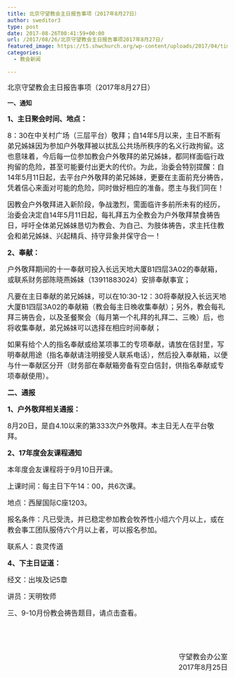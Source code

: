 ```yaml
---
title: 北京守望教会主日报告事项（2017年8月27日）
author: sweditor3
type: post
date: 2017-08-26T00:41:59+00:00
url: /2017/08/26/北京守望教会主日报告事项2017年8月27日/
featured_image: https://t5.shwchurch.org/wp-content/uploads/2017/04/timg-1.jpg
categories:
  - 教会新闻

---
```

<span style="font-size: 12pt;">北京守望教会主日报告事项（2017年8月27日）</span>

<!--more-->

**一、通知**

<span style="font-size: 12pt;"><strong>1、主日聚会时间、地点：</strong></span>

<span style="font-size: 12pt;">8：30在中关村广场（三层平台）敬拜；自14年5月以来，主日不断有弟兄姊妹因为参加户外敬拜被以扰乱公共场所秩序的名义行政拘留。这也意味着，今后每一位参加教会户外敬拜的弟兄姊妹，都同样面临行政拘留的危险，甚至可能要付出更大的代价。为此，治委会特别提醒：自14年5月11日起，去平台户外敬拜的弟兄姊妹，更要在主面前充分祷告，凭着信心来面对可能的危险，同时做好相应的准备。愿主与我们同在！</span>

<span style="font-size: 12pt;">因教会户外敬拜进入新阶段，争战激烈，需面临许多前所未有的经历，治委会决定自14年5月11日起，每礼拜五为全教会为户外敬拜禁食祷告日，呼吁全体弟兄姊妹恳切为教会、为自己、为肢体祷告，求主托住教会和弟兄姊妹、兴起精兵、持守异象并保守合一！</span>

<span style="font-size: 12pt;"><strong>2、奉献：</strong></span>

<span style="font-size: 12pt;">户外敬拜期间的十一奉献可投入长远天地大厦B1四层3A02的奉献箱，或联系财务部陈晓燕姊妹（13911883024）安排奉献事宜；</span>

<span style="font-size: 12pt;">凡要在主日奉献的弟兄姊妹，可以在10:30-12：30将奉献投入长远天地大厦B1四层3A02的奉献箱（教会每主日晚收集奉献）；另外，教会每礼拜三祷告会，以及圣餐聚会（每月第一个礼拜的礼拜二、三晚）后，也将收集奉献，弟兄姊妹可以选择在相应时间奉献；</span>

<span style="font-size: 12pt;">如果有给个人的指名奉献或给某项事工的专项奉献，请放在信封里，写明奉献用途（指名奉献请注明接受人联系电话），然后投入奉献箱，以便与什一奉献区分开（财务部在奉献箱旁备有空白信封，供指名奉献或专项奉献使用）。</span>

<span style="font-size: 12pt;"><strong>二、通报</strong></span>

<span style="font-size: 12pt;"><strong>1、户外敬拜相关通报：</strong></span>

<span style="font-size: 12pt;">8月20日，是自4.10以来的第333次户外敬拜。本主日无人在平台敬拜。</span>

<span style="font-size: 12pt;"><strong>2、17年度会友课程通知</strong></span>

<span style="font-size: 12pt;">本年度会友课程将于9月10日开课。</span>

<span style="font-size: 12pt;">上课时间：每主日下午14：00，共6次课。</span>

<span style="font-size: 12pt;">地点：西屋国际C座1203。</span>

<span style="font-size: 12pt;">报名条件：凡已受洗，并已稳定参加教会牧养性小组六个月以上，或在教会事工团队服侍六个月以上者，可以报名参加。</span>

<span style="font-size: 12pt;">联系人：袁灵传道</span>

<span style="font-size: 12pt;"><strong>4、下主日证道：</strong></span>

<span style="font-size: 12pt;">经文：出埃及记5章</span>

<span style="font-size: 12pt;">讲员：天明牧师</span>

<span style="font-size: 12pt;">三、9-10月份教会祷告题目，请点击查看。</span>

&nbsp;

&nbsp;

<p style="text-align: right;">
  <span style="font-size: 12pt;">守望教会办公室</span><br /> <span style="font-size: 12pt;"> 2017年8月25日</span>
</p>